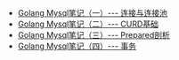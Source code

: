* [Golang Mysql笔记（一）--- 连接与连接池](https://www.jianshu.com/p/340eb943be2e)
* [Golang Mysql笔记（二）--- CURD基础](https://www.jianshu.com/p/50c9fbf4046c)
* [Golang Mysql笔记（三）--- Prepared剖析](https://www.jianshu.com/p/ee0d2e7bef54)
* [Golang Mysql笔记（四）--- 事务](https://www.jianshu.com/p/bc8120bec94e)

